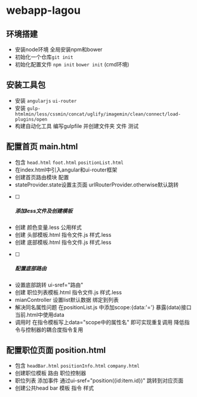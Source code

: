 # webapp-lagou


## 环境搭建

- 安装node环境 全局安装npm和bower
- 初始化一个仓库`git init` 
- 初始化配置文件  `npm init`  `bower init` (cmd环境)

## 安装工具包

- 安装  `angularjs`  `ui-router`
- 安装 `gulp-htmlmin/less/cssmin/concat/uglify/imagemin/clean/connect/load-plugins/open`
- 构建自动化工具 编写gulpfile 并创建文件夹 文件 测试

## 配置首页 main.html

- 包含 `head.html` `foot.html` `positionList.html`
- 在index.html中引入angular和ui-router框架
- 创建首页路由模块 配置
- stateProvider.state设置主页面 urlRouterProvider.otherwise默认跳转

- [ ] ##### 添加less文件及创建模板

- 创建 颜色变量.less 公用样式 
- 创建 头部模板.html 指令文件.js 样式.less
- 创建 底部模板.html 指令文件.js 样式.less

- [ ] ##### 配置底部路由

- 设置底部跳转 ui-sref="路由"
- 创建 职位列表模板.html 指令文件.js 样式.less
- mianController 设置list默认数据 绑定到列表
- 解决同名属性问题 在positionList.js 中添加scope:{data:'='} 暴露(data)接口 当前.html中使用data
- 调用时 在指令模板写上data="scope中的属性名" 即可实现重复调用 降低指令与控制器的耦合度指令复用

## 配置职位页面 position.html

- 包含 `headBar.html` `positionInfo.html` `company.html`
- 创建职位模板 路由 职位控制器
- 职位列表 添加事件 通过ui-sref="position({id:item.id})" 跳转到对应页面
- 创建公共head bar 模板 指令 样式 
